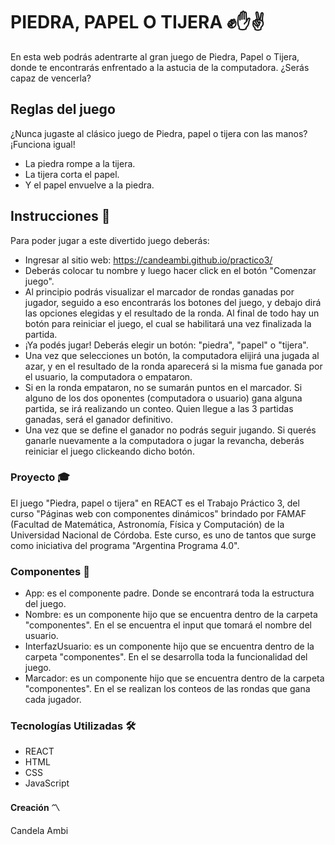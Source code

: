 # PIEDRA, PAPEL O TIJERA ✊✋✌️
En esta web podrás adentrarte al gran juego de Piedra, Papel o Tijera, donde te encontrarás enfrentado a la astucia de la computadora. ¿Serás capaz de vencerla?

## Reglas del juego
¿Nunca jugaste al clásico juego de Piedra, papel o tijera con las manos? ¡Funciona igual!
+ La piedra rompe a la tijera.
+ La tijera corta el papel.
+ Y el papel envuelve a la piedra.

## Instrucciones :scroll: 

 Para poder jugar a este divertido juego deberás:

+ Ingresar al sitio web: https://candeambi.github.io/practico3/
+ Deberás colocar tu nombre y luego hacer click en el botón "Comenzar juego".
+ Al principio podrás visualizar el marcador de rondas ganadas por jugador, seguido a eso encontrarás los botones del juego, y debajo dirá las opciones elegidas y el resultado de la ronda. Al final de todo hay un botón para reiniciar el juego, el cual se habilitará una vez finalizada la partida.
+ ¡Ya podés jugar! Deberás elegir un botón: "piedra", "papel" o "tijera".
+ Una vez que selecciones un botón, la computadora elijirá una jugada al azar, y en el resultado de la ronda aparecerá si la misma fue ganada por el usuario, la computadora o empataron.
+ Si en la ronda empataron, no se sumarán puntos en el marcador. Si alguno de los dos oponentes (computadora o usuario) gana alguna partida, se irá realizando un conteo. Quien llegue a las 3 partidas ganadas, será el ganador definitivo.
+ Una vez que se define el ganador no podrás seguir jugando. Si querés ganarle nuevamente a la computadora o jugar la revancha, deberás reiniciar el juego clickeando dicho botón.

### Proyecto 🎓
El juego "Piedra, papel o tijera" en REACT es el Trabajo Práctico 3, del curso "Páginas web con componentes dinámicos" brindado por FAMAF (Facultad de Matemática, Astronomía, Física y Computación) de la Universidad Nacional de Córdoba. Este curso, es uno de tantos que surge como iniciativa del programa "Argentina Programa 4.0".

### Componentes :open_file_folder:
+ App: es el componente padre. Donde se encontrará toda la estructura del juego.
+ Nombre: es un componente hijo que se encuentra dentro de la carpeta "componentes". En el se encuentra el input que tomará el nombre del usuario.
+ InterfazUsuario: es un componente hijo que se encuentra dentro de la carpeta "componentes". En el se desarrolla toda la funcionalidad del juego.
+ Marcador: es un componente hijo que se encuentra dentro de la carpeta "componentes". En el se realizan los conteos de las rondas que gana cada jugador.

### Tecnologías Utilizadas 🛠️

- REACT
- HTML
- CSS
- JavaScript

#### Creación 〽️
Candela Ambi